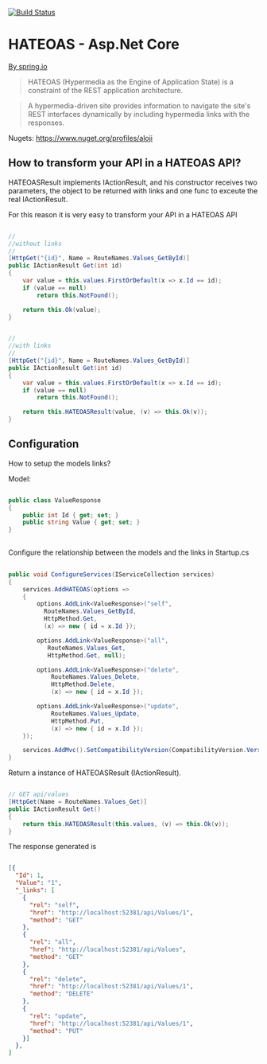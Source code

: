 [![Build Status](https://dev.azure.com/aloji/Aloji/_apis/build/status/aloji.HATEOAS?branchName=master)](https://dev.azure.com/aloji/Aloji/_build/latest?definitionId=3&branchName=master)

# HATEOAS - Asp.Net Core

[By spring.io](https://spring.io/understanding/HATEOAS) 

> HATEOAS (Hypermedia as the Engine of Application State) is a constraint of the REST application architecture.
 
> A hypermedia-driven site provides information to navigate the site's REST interfaces dynamically by including hypermedia links with the responses.

Nugets: https://www.nuget.org/profiles/aloji

## How to transform your API in a HATEOAS API?

HATEOASResult implements IActionResult, and his constructor receives two parameters, the object to be returned with links and one func to exceute the real IActionResult. 

For this reason it is very easy to transform your API in a HATEOAS API

```csharp

//
//without links
//
[HttpGet("{id}", Name = RouteNames.Values_GetById)]
public IActionResult Get(int id)
{
    var value = this.values.FirstOrDefault(x => x.Id == id);
    if (value == null)
        return this.NotFound();

    return this.Ok(value);
}


//
//with links
//
[HttpGet("{id}", Name = RouteNames.Values_GetById)]
public IActionResult Get(int id)
{
    var value = this.values.FirstOrDefault(x => x.Id == id);
    if (value == null)
        return this.NotFound();

    return this.HATEOASResult(value, (v) => this.Ok(v));
}

```

## Configuration

How to setup the models links?

Model:

```csharp

public class ValueResponse
{
    public int Id { get; set; }
    public string Value { get; set; }
}
   
```

Configure the relationship between the models and the links in Startup.cs

```csharp
   
public void ConfigureServices(IServiceCollection services)
{
    services.AddHATEOAS(options => 
    {
        options.AddLink<ValueResponse>("self",
          RouteNames.Values_GetById,
          HttpMethod.Get,
          (x) => new { id = x.Id });

        options.AddLink<ValueResponse>("all",
           RouteNames.Values_Get,
           HttpMethod.Get, null);

        options.AddLink<ValueResponse>("delete",
            RouteNames.Values_Delete,
            HttpMethod.Delete,
            (x) => new { id = x.Id });

        options.AddLink<ValueResponse>("update",
            RouteNames.Values_Update,
            HttpMethod.Put,
            (x) => new { id = x.Id });
    });

    services.AddMvc().SetCompatibilityVersion(CompatibilityVersion.Version_2_2);
}

```

Return a instance of HATEOASResult (IActionResult).

```csharp

// GET api/values
[HttpGet(Name = RouteNames.Values_Get)]
public IActionResult Get()
{
    return this.HATEOASResult(this.values, (v) => this.Ok(v));
}

```
The response generated is

```json

[{
  "Id": 1,
  "Value": "1",
  "_links": [
    {
      "rel": "self",
      "href": "http://localhost:52381/api/Values/1",
      "method": "GET"
    },
    {
      "rel": "all",
      "href": "http://localhost:52381/api/Values",
      "method": "GET"
    },
    {
      "rel": "delete",
      "href": "http://localhost:52381/api/Values/1",
      "method": "DELETE"
    },
    {
      "rel": "update",
      "href": "http://localhost:52381/api/Values/1",
      "method": "PUT"
    }]
  },
]

```
